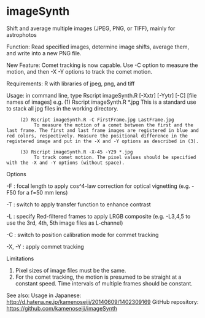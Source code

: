imageSynth
==========

Shift and average multiple images (JPEG, PNG, or TIFF), mainly for astrophotos

Function:
	Read specified images, determine image shifts, average them, and write into a new PNG file.

New Feature:
    Comet tracking is now capable. Use -C option to measure the motion, and then -X -Y options to track the comet motion.

Requirements:
	R with libraries of jpeg, png, and tiff

Usage: in command line, type
	Rscript imageSynth.R [-Xxtr] [-Yytr] [-C] [file names of images]
	e.g.
         (1) Rscript imageSynth.R *.jpg
              This is a standard use to stack all jpg files in the working directory.

         (2) Rscript imageSynth.R -C FirstFrame.jpg LastFrame.jpg
              To measure the motion of a comet between the first and the last frame. The first and last frame images are registered in blue and red colors, respectively. Measure the positional difference in the registered image and put in the -X and -Y options as described in (3).

         (3) Rscript imageSynth.R -X-45 -Y29 *.jpg
              To track comet motion. The pixel values should be specified with the -X and -Y options (without space).
Options

  -F : focal length to apply cos^4-law correction for optical vignetting (e.g. -F50 for a f=50 mm lens)

  -T : switch to apply transfer function to enhance contrast

  -L : specify Red-filtered frames to apply LRGB composite (e.g. -L3,4,5 to use the 3rd, 4th, 5th image files as L-channel)
  
  -C : switch to position calibration mode for commet tracking

  -X, -Y : apply commet tracking

Limitations
 1. Pixel sizes of image files must be the same.
 2. For the comet tracking, the motion is presumed to be straight at a constant speed. Time intervals of multiple frames should be constant.

See also:
	Usage in Japanese: http://d.hatena.ne.jp/kamenoseiji/20140609/1402309169
	GitHub repository: https://github.com/kamenoseiji/imageSynth
